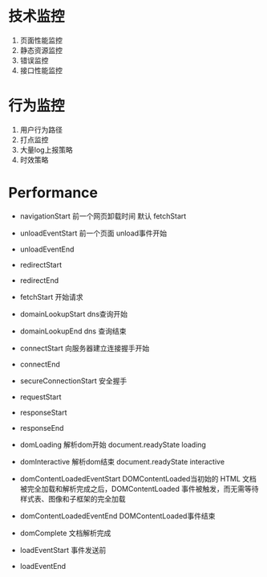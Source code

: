 # 技术监控
1. 页面性能监控
2. 静态资源监控
3. 错误监控
4. 接口性能监控

# 行为监控
1. 用户行为路径
2. 打点监控
3. 大量log上报策略
4. 时效策略

# Performance

* navigationStart 前一个网页卸载时间  默认  fetchStart
* unloadEventStart 前一个页面 unload事件开始
* unloadEventEnd
* redirectStart
* redirectEnd


* fetchStart 开始请求
* domainLookupStart  dns查询开始
* domainLookupEnd   dns 查询结束
* connectStart 向服务器建立连接握手开始
* connectEnd
* secureConnectionStart 安全握手


* requestStart
* responseStart
* responseEnd
* domLoading 解析dom开始   document.readyState loading    
* domInteractive 解析dom结束 document.readyState interactive
* domContentLoadedEventStart  DOMContentLoaded当初始的 HTML 文档被完全加载和解析完成之后，DOMContentLoaded 事件被触发，而无需等待样式表、图像和子框架的完全加载 
* domContentLoadedEventEnd   DOMContentLoaded事件结束
* domComplete 文档解析完成
* loadEventStart 事件发送前
* loadEventEnd